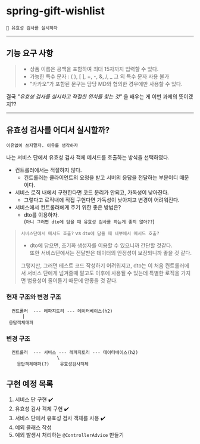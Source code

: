 # spring-gift-wishlist

`🎯 유효성 검사를 실시하자`

***

## 기능 요구 사항
>- 상품 이름은 공백을 포함하여 최대 15자까지 입력할 수 있다.   
>- 가능한 특수 문자 : ( ), [ ], +, -, &, /, _ 
>    그 외 특수 문자 사용 불가    
>- "카카오"가 포함된 문구는 담당 MD와 협의한 경우에만 사용할 수 있다.

결국 _"유효성 검사를 실시하고 적절한 위치를 찾는 것"_ 을 배우는 게 이번 과제의 뜻이겠지??


***
## 유효성 검사를 어디서 실시할까?
```이유없이 쓰지말자. 이유를 생각하자 ```

나는 서비스 단에서 유효성 검사 객체 메서드를 호출하는 방식을 선택하였다.   

- 컨트롤러에서는 적절하지 않다.
  * 컨트롤러는 클라이언트의 요청을 받고 서버의 응답을 전달하는 부분이디 때문이다.
- 서비스 로직 내에서 구현한다면 코드 분리가 안되고, 가독성이 낮아진다.
  * 그렇다고 로직내에 직접 구현다면 가독성이 낮아지고 변경이 어려워진다.
- 서비스에서 컨트롤러에게 주기 위한 좋은 방법은?
  * dto를 이용하자.   
    (`아니 그러면 dto에 담을 때 유효성 검사를 하는게 좋지 않아??`)


>`서비스단에서 메서드 호출?` vs `dto에 담을 때 내부에서 메서드 호출?`
>- dto에 담으면, 초기화 생성자를 이용할 수 있으니까 간단할 것같다.    
>또한 서비스단에서는 전달받은 데이터의 안정성이 보장되니까 좋을 것 같다.   
>   
>그렇지만, 그러면 테스트 코드 작성하기 어려워지고, dto는 이 처음 컨트롤러에서 서비스 단에게 넘겨줄때 말고도 이후에 사용될 수 있는데 특별한 로직을 가지면 범용성이 줄어들기 때문에 안좋을 것 같다.

### 현재 구조와 변경 구조
```text
  컨트롤러  --- 레파지토리 --- 데이터베이스(h2)
      |          
 응답객체매퍼  
```

### 변경 구조
```text
  컨트롤러  --- 서비스 --- 레파지토리 --- 데이터베이스(h2)
                   \    
    응답객체매퍼(?)    유효성검사객체
```

## 구현 예정 목록
1. 서비스 단 구현 ✔️
2. 유효성 검사 객체 구현 ✔️ 
3. 서비스 단에서 유효성 검사 객체를 사용 ✔️
4. 예외 클래스 작성
5. 예외 발생시 처리하는 `@ControllerAdvice` 만들기





